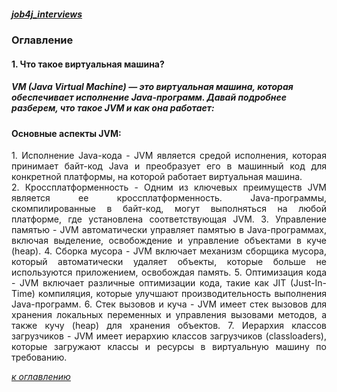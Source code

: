 ##### [job4j_interviews](https://github.com/shaporen/job4j_interviews/blob/main/README.md)
### Оглавление
#### **1. Что такое виртуальная машина?**
##### VM (Java Virtual Machine) — это виртуальная машина, которая обеспечивает исполнение Java-программ. Давай подробнее разберем, что такое JVM и как она работает:

#### Основные аспекты JVM:

<div style="text-align: justify"> 1. Исполнение Java-кода - JVM является средой исполнения, которая принимает байт-код Java и преобразует его в машинный код для конкретной платформы, на которой работает виртуальная машина.<div>
2. Кроссплатформенность - Одним из ключевых преимуществ JVM является ее кроссплатформенность. Java-программы, скомпилированные в байт-код, могут выполняться на любой платформе, где установлена соответствующая JVM.
3. Управление памятью - JVM автоматически управляет памятью в Java-программах, включая выделение, освобождение и управление объектами в куче (heap).
4. Сборка мусора - JVM включает механизм сборщика мусора, который автоматически удаляет объекты, которые больше не используются приложением, освобождая память.
5. Оптимизация кода - JVM включает различные оптимизации кода, такие как JIT (Just-In-Time) компиляция, которые улучшают производительность выполнения Java-программ.
6. Стек вызовов и куча - JVM имеет стек вызовов для хранения локальных переменных и управления вызовами методов, а также кучу (heap) для хранения объектов.
7. Иерархия классов загрузчиков - JVM имеет иерархию классов загрузчиков (classloaders), которые загружают классы и ресурсы в виртуальную машину по требованию.

[_к оглавлению_](#Оглавление)
